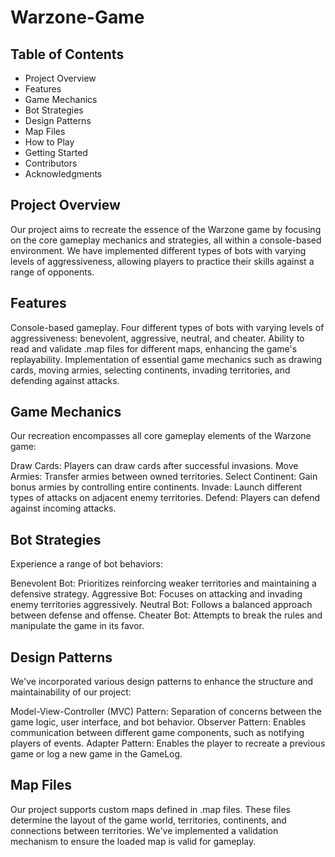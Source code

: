 # Warzone-Game

## Table of Contents
* Project Overview
* Features
* Game Mechanics
* Bot Strategies
* Design Patterns
* Map Files
* How to Play
* Getting Started
* Contributors
* Acknowledgments

## Project Overview
Our project aims to recreate the essence of the Warzone game by focusing on the core gameplay mechanics and strategies, all within a console-based environment. We have implemented different types of bots with varying levels of aggressiveness, allowing players to practice their skills against a range of opponents.

## Features
Console-based gameplay.
Four different types of bots with varying levels of aggressiveness: benevolent, aggressive, neutral, and cheater.
Ability to read and validate .map files for different maps, enhancing the game's replayability.
Implementation of essential game mechanics such as drawing cards, moving armies, selecting continents, invading territories, and defending against attacks.

## Game Mechanics
Our recreation encompasses all core gameplay elements of the Warzone game:

Draw Cards: Players can draw cards after successful invasions.
Move Armies: Transfer armies between owned territories.
Select Continent: Gain bonus armies by controlling entire continents.
Invade: Launch different types of attacks on adjacent enemy territories.
Defend: Players can defend against incoming attacks.

## Bot Strategies
Experience a range of bot behaviors:

Benevolent Bot: Prioritizes reinforcing weaker territories and maintaining a defensive strategy.
Aggressive Bot: Focuses on attacking and invading enemy territories aggressively.
Neutral Bot: Follows a balanced approach between defense and offense.
Cheater Bot: Attempts to break the rules and manipulate the game in its favor.

## Design Patterns
We've incorporated various design patterns to enhance the structure and maintainability of our project:

Model-View-Controller (MVC) Pattern: Separation of concerns between the game logic, user interface, and bot behavior.
Observer Pattern: Enables communication between different game components, such as notifying players of events.
Adapter Pattern: Enables the player to recreate a previous game or log a new game in the GameLog.

## Map Files
Our project supports custom maps defined in .map files. These files determine the layout of the game world, territories, continents, and connections between territories. We've implemented a validation mechanism to ensure the loaded map is valid for gameplay.
